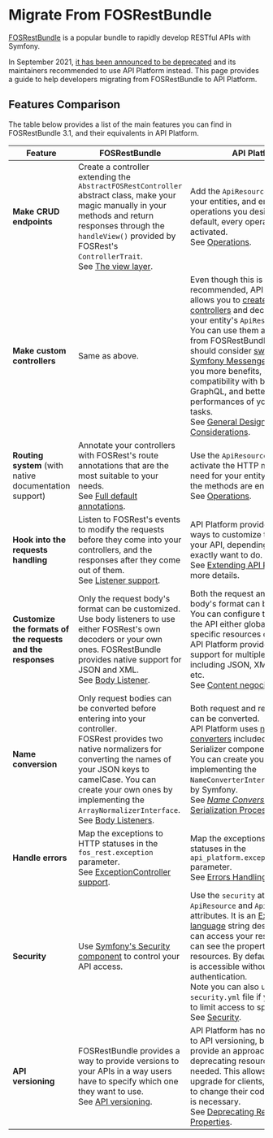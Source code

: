 # Migrate From FOSRestBundle

[FOSRestBundle](https://github.com/FriendsOfSymfony/FOSRestBundle) is a popular bundle to rapidly develop RESTful APIs with Symfony.

In September 2021, [it has been announced to be deprecated](https://twitter.com/lsmith/status/1440216817876627459) and its maintainers recommended to use API Platform instead. This page provides a guide to help developers migrating from FOSRestBundle to API Platform.

## Features Comparison

The table below provides a list of the main features you can find in FOSRestBundle 3.1, and their equivalents in API Platform.

| Feature | FOSRestBundle | API Platform
| --- | --- | ---
| **Make CRUD endpoints** | Create a controller extending the `AbstractFOSRestController` abstract class, make your magic manually in your methods and return responses through the `handleView()` provided by FOSRest's `ControllerTrait`.<br />See [The view layer](https://github.com/FriendsOfSymfony/FOSRestBundle/blob/3.x/Resources/doc/2-the-view-layer.rst). | Add the `ApiResource` attribute to your entities, and enable operations you desire inside. By default, every operations are activated.<br />See [Operations](../operations.md).
| **Make custom controllers** | Same as above. | Even though this is not recommended, API Platform allows you to [create custom controllers](../controllers.md) and declare them in your entity's `ApiResource` attribute.<br />You can use them as you migrate from FOSRestBundle, but you should consider [switching to Symfony Messenger](../messenger.md) as it will give you more benefits, such as compatibility with both REST and GraphQL, and better performances of your API on big tasks.<br />See [General Design Considerations](../design.md).
| **Routing system** (with native documentation support) | Annotate your controllers with FOSRest's route annotations that are the most suitable to your needs.<br />See [Full default annotations](https://github.com/FriendsOfSymfony/FOSRestBundle/blob/3.x/Resources/doc/annotations-reference.rst). | Use the `ApiResource` attribute to activate the HTTP methods you need for your entity. By default, all the methods are enabled.<br />See [Operations](../operations.md).
| **Hook into the requests handling** | Listen to FOSRest's events to modify the requests before they come into your controllers, and the responses after they come out of them.<br />See [Listener support](https://github.com/FriendsOfSymfony/FOSRestBundle/blob/3.x/Resources/doc/3-listener-support.rst). | API Platform provides a lot of ways to customize the behavior of your API, depending on what you exactly want to do.<br />See [Extending API Platform](../extending.md) for more details.
| **Customize the formats of the requests and the responses** | Only the request body's format can be customized.<br />Use body listeners to use either FOSRest's own decoders or your own ones. FOSRestBundle provides native support for JSON and XML.<br />See [Body Listener](https://github.com/FriendsOfSymfony/FOSRestBundle/blob/3.x/Resources/doc/body_listener.rst). | Both the request and the response body's format can be customized.<br />You can configure the formats of the API either globally or in specific resources or operations. API Platform provides native support for multiple formats including JSON, XML, CSV, YAML, etc.<br />See [Content negociation](../content-negotiation.md).
| **Name conversion** | Only request bodies can be converted before entering into your controller.<br />FOSRest provides two native normalizers for converting the names of your JSON keys to camelCase. You can create your own ones by implementing the `ArrayNormalizerInterface`.<br />See [Body Listeners](https://github.com/FriendsOfSymfony/FOSRestBundle/blob/3.x/Resources/doc/body_listener.rst). | Both request and response bodies can be converted.<br />API Platform uses [name converters](https://symfony.com/doc/current/components/serializer.html#component-serializer-converting-property-names-when-serializing-and-deserializing) included in the Serializer component of Symfony. You can create your own by implementing the `NameConverterInterface` provided by Symfony.<br />See [_Name Conversion_ in The Serialization Process](../serialization.md#name-conversion).
| **Handle errors** | Map the exceptions to HTTP statuses in the `fos_rest.exception` parameter.<br />See [ExceptionController support](https://github.com/FriendsOfSymfony/FOSRestBundle/blob/3.x/Resources/doc/4-exception-controller-support.rst). | Map the exceptions to HTTP statuses in the `api_platform.exception_to_status` parameter.<br />See [Errors Handling](../errors.md).
| **Security** | Use [Symfony's Security component](https://symfony.com/doc/current/security) to control your API access. | Use the `security` attribute in the `ApiResource` and `ApiProperty` attributes. It is an [Expression language](https://symfony.com/doc/current/components/expression_language.md) string describing who can access your resources or who can see the properties of your resources. By default, everything is accessible without authentication.<br />Note you can also use the `security.yml` file if you only need to limit access to specific roles.<br />See [Security](../security.md).
| **API versioning** | FOSRestBundle provides a way to provide versions to your APIs in a way users have to specify which one they want to use.<br />See [API versioning](https://github.com/FriendsOfSymfony/FOSRestBundle/blob/3.x/Resources/doc/versioning.rst). | API Platform has no native support to API versioning, but instead provide an approach consisting of deprecating resources when needed. This allows a smoother upgrade for clients, as they need to change their code only when it is necessary.<br />See [Deprecating Resources and Properties](../deprecations.md).
